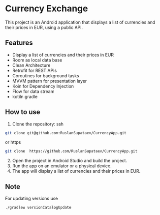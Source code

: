 # Currency Exchange

This project is an Android application that displays a list of currencies and their prices in EUR, using a public API.

## Features
- Display a list of currencies and their prices in EUR
- Room as local data base
- Clean Architecture
- Retrofit for REST APIs
- Coroutines for background tasks
- MVVM pattern for presentation layer
- Koin for Dependency Injection
- Flow for data stream
- kotiln gradle

## How to use

1. Clone the repository:
ssh
```bash
git clone git@github.com:RuslanSupataev/CurrencyApp.git
```
or
https
```bash
git clone  https://github.com/RuslanSupataev/CurrencyApp.git
```
2. Open the project in Android Studio and build the project.
3. Run the app on an emulator or a physical device.
4. The app will display a list of currencies and their prices in EUR.

## Note
For updating versions use 
```bash
./gradlew versionCatalogUpdate
```

